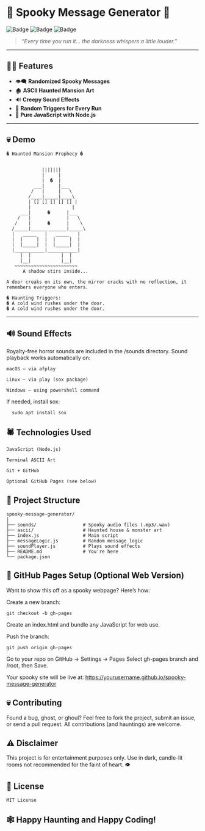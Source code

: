 # 👻 Spooky Message Generator 🎃

![Badge](https://img.shields.io/badge/theme-spooky-purple?style=for-the-badge)
![Badge](https://img.shields.io/badge/mood-haunted-black?style=for-the-badge)
![Badge](https://img.shields.io/badge/status-creepily_active-red?style=for-the-badge)

> _“Every time you run it... the darkness whispers a little louder.”_

---


## 🧟‍♂️ Features

- 👁️‍🗨️ **Randomized Spooky Messages**
- 🏚️ **ASCII Haunted Mansion Art**
- 🔊 **Creepy Sound Effects**
- 🎲 **Random Triggers for Every Run**
- 🧙 **Pure JavaScript with Node.js**

---


## 💀 Demo

    � Haunted Mansion Prophecy �


                 |||||||
                 |     |
                 |  �  |
              ___|     |___
             /   |     |   \
            /____|_____|____\
            | [] [] [] [] [] |
            |               |
         ___|      �️      |___
        /   |             |   \
       /    |      �      |    \
      /_____|_____________|_____\
      |   _____   |   _____   |
      |  |     |  |  |     |  |
      |  |_____|  |  |_____|  |
      |___________|___________|
         |  |           |  |
         |__|           |__|
       ~~~~~~~~~~~~~~~~~~~~~~~
          A shadow stirs inside...

    A door creaks on its own, the mirror cracks with no reflection, it remembers everyone who enters.

    � Haunting Triggers:
    � A cold wind rushes under the door.
    � A cold wind rushes under the door.

---


## 🔊 Sound Effects

Royalty-free horror sounds are included in the /sounds directory. Sound playback works automatically on:

    macOS – via afplay

    Linux – via play (sox package)

    Windows – using powershell command

If needed, install sox:

      sudo apt install sox


## 🕷️ Technologies Used

    JavaScript (Node.js)

    Terminal ASCII Art

    Git + GitHub

    Optional GitHub Pages (see below)


## 📁 Project Structure

    spooky-message-generator/
    │
    ├── sounds/                 # Spooky audio files (.mp3/.wav)
    ├── ascii/                  # Haunted house & monster art
    ├── index.js                # Main script
    ├── messageLogic.js         # Random message logic
    ├── soundPlayer.js          # Plays sound effects
    ├── README.md               # You're here
    └── package.json


## 👻 GitHub Pages Setup (Optional Web Version)

Want to show this off as a spooky webpage? Here’s how:

  Create a new branch:

    git checkout -b gh-pages

Create an index.html and bundle any JavaScript for web use.

  Push the branch:

    git push origin gh-pages

   Go to your repo on GitHub → Settings → Pages
    Select gh-pages branch and /root, then Save.

  Your spooky site will be live at:
    https://yourusername.github.io/spooky-message-generator


## 💀 Contributing

Found a bug, ghost, or ghoul?
Feel free to fork the project, submit an issue, or send a pull request. All contributions (and hauntings) are welcome.


## ⚠️ Disclaimer

This project is for entertainment purposes only. Use in dark, candle-lit rooms not recommended for the faint of heart. 👁️


## 🎃 License

    MIT License


## 🕸️ Happy Haunting and Happy Coding!
